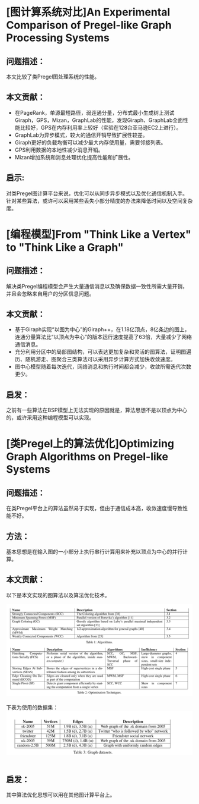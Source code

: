 # [图计算系统对比]An Experimental Comparison of Pregel-like Graph Processing Systems
## 问题描述：
本文比较了类Pregel图处理系统的性能。
## 本文贡献：
- 在PageRank，单源最短路径，弱连通分量，分布式最小生成树上测试Giraph，GPS，Mizan，GraphLab的性能，发现Giraph、GraphLab全面性能比较好，GPS在内存利用率上较好（实验在128台亚马逊EC2上进行）。  
- GraphLab为异步模式，较大的通信开销导致扩展性较差。  
- Giraph更好的负载均衡可以减少最大内存使用量，需要邻接列表。  
- GPS利用数据的本地性减少消息开销。  
- Mizan增加系统和消息处理优化提高性能和扩展性。  

## 启示:
对类Pregel图计算平台来说，优化可以从同步异步模式以及优化通信机制入手。针对某些算法，或许可以采用某些丢失小部分精度的办法来降低时间以及空间复杂度。

# [编程模型]From "Think Like a Vertex" to "Think Like a Graph"
## 问题描述：
解决类Pregel编程模型会产生大量通信消息以及确保数据一致性所需大量开销，并且会忽略来自用户的分区信息问题。
## 本文贡献：
- 基于Giraph实现“以图为中心”的Giraph++，在1.18亿顶点，8亿条边的图上，连通分量算法比“以顶点为中心”的版本运行速度提高了63倍，大量减少了网络通信消息。
- 充分利用分区中的局部图结构，可以表达更加复杂和灵活的图算法，证明图遍历、随机游走、图聚合三类算法可以采用异步计算方式加快收敛速度。
- 图中心模型随着每次迭代，网络消息和执行时间都会减少，收敛所需迭代次数更少。

## 启发：
之前有一些算法在BSP模型上无法实现的原因就是，算法思想不是以顶点为中心的，或许采用这种编程模型可以实现。

# [类Pregel上的算法优化]Optimizing Graph Algorithms on Pregel-like Systems
## 问题描述：
在类Pregel平台上的算法虽然易于实现，但由于通信成本高，收敛速度慢导致性能不好。
## 方法：
基本思想是在输入图的一小部分上执行串行计算用来补充以顶点为中心的并行计算。
## 本文贡献：
以下是本文实现的图算法以及算法优化技术。
<div align="center">
  <img src="https://github.com/jackieshawn95/PVLDB-Graph/blob/master/pics/13-14-1.png"><br><br>
</div>  
下表为使用的数据集：
<div align="center">
  <img src="https://github.com/jackieshawn95/PVLDB-Graph/blob/master/pics/13-14-2.png"><br><br>
</div> 

## 启发：
其中算法优化思想可以用在其他图计算平台上。